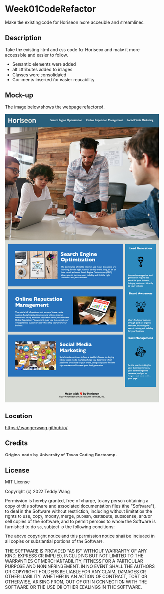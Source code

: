 # Week01CodeRefactor
Make the existing code for Horiseon more accesible and streamlined. 

## Description

Take the existing html and css code for Horiseon and make it more accessible and easier to follow.
* Semantic elements were added
* alt attributes added to images
* Classes were consolidated
* Comments inserted for easier readability
    
## Mock-up
The image below shows the webpage refactored.

![alt text](assets/images/horiseon-screenshot.png)

## Location

https://twangerwang.github.io/


## Credits

Original code by University of Texas Coding Bootcamp.

## License

MIT License

Copyright (c) 2022 Teddy Wang

Permission is hereby granted, free of charge, to any person obtaining a copy
of this software and associated documentation files (the "Software"), to deal
in the Software without restriction, including without limitation the rights
to use, copy, modify, merge, publish, distribute, sublicense, and/or sell
copies of the Software, and to permit persons to whom the Software is
furnished to do so, subject to the following conditions:

The above copyright notice and this permission notice shall be included in all
copies or substantial portions of the Software.

THE SOFTWARE IS PROVIDED "AS IS", WITHOUT WARRANTY OF ANY KIND, EXPRESS OR
IMPLIED, INCLUDING BUT NOT LIMITED TO THE WARRANTIES OF MERCHANTABILITY,
FITNESS FOR A PARTICULAR PURPOSE AND NONINFRINGEMENT. IN NO EVENT SHALL THE
AUTHORS OR COPYRIGHT HOLDERS BE LIABLE FOR ANY CLAIM, DAMAGES OR OTHER
LIABILITY, WHETHER IN AN ACTION OF CONTRACT, TORT OR OTHERWISE, ARISING FROM,
OUT OF OR IN CONNECTION WITH THE SOFTWARE OR THE USE OR OTHER DEALINGS IN THE
SOFTWARE.

